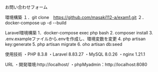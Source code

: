 お問い合わせフォーム

環境構築
１．git clone　https://github.com/masaki112-a/exam1.git
２．docker-compose up -d --build

Laravel環境構築
1．docker-compose exec php bash
2. composer install
3. .env.exampleファイルから.envを作成し、環境変数を変更
4. php artisan key:generate
5. php artisan migrate
6. oho artisan db:seed

使用技術
・PHP 8.3.8
・Laravel 8.83.27
・MySQL 8.0.26
・nginx 1.21.1

URL
・開発環境:http://localhost/
・phpMyadmin：http://localhost:8080
